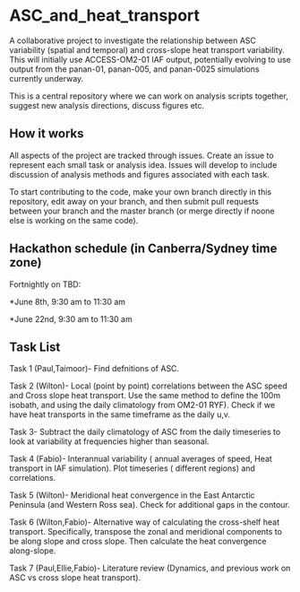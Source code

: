 # ASC_and_heat_transport

A collaborative project to investigate the relationship between ASC variability (spatial and temporal) and cross-slope heat transport variability. This will initially use ACCESS-OM2-01 IAF output, potentially evolving to use output from the panan-01, panan-005, and panan-0025 simulations currently underway.

This is a central repository where we can work on analysis scripts together, suggest new analysis directions, discuss figures etc.

## How it works
All aspects of the project are tracked through issues. Create an issue to represent each small task or analysis idea. Issues will develop to include discussion of analysis methods and figures associated with each task.

To start contributing to the code, make your own branch directly in this repository, edit away on your branch, and then submit pull requests between your branch and the master branch (or merge directly if noone else is working on the same code).

## Hackathon schedule (in Canberra/Sydney time zone)

Fortnightly on TBD:

*June 8th, 9:30 am to 11:30 am

*June 22nd,  9:30 am to 11:30 am


## Task List

Task 1 (Paul,Taimoor)- Find defnitions of ASC.

Task 2 (Wilton)- Local (point by point) correlations between the ASC speed and Cross slope heat transport. Use the same method to define the 100m isobath, and using the daily climatology from OM2-01 RYF). Check if we have heat transports in the same timeframe as the daily u,v. 

Task 3-  Subtract the daily climatology of ASC from the daily timeseries to look at variability at frequencies higher than seasonal.

Task 4 (Fabio)- Interannual variability ( annual averages of speed, Heat transport in IAF simulation). Plot timeseries ( different regions) and correlations.

Task 5 (Wilton)-  Meridional heat convergence in the East Antarctic Peninsula (and Western Ross sea). Check for additional gaps in the contour.

Task 6 (Wilton,Fabio)- Alternative way of calculating the cross-shelf heat transport. Specifically, transpose the zonal and meridional components to be along slope and cross slope. Then calculate the heat convergence along-slope.

Task 7 (Paul,Ellie,Fabio)- Literature review (Dynamics, and previous work on ASC vs cross slope heat transport).

